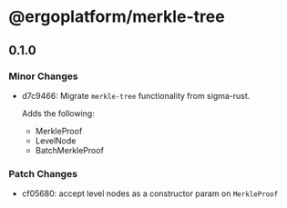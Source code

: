 # @ergoplatform/merkle-tree

## 0.1.0

### Minor Changes

- d7c9466: Migrate `merkle-tree` functionality from sigma-rust.

  Adds the following:

  - MerkleProof
  - LevelNode
  - BatchMerkleProof

### Patch Changes

- cf05680: accept level nodes as a constructor param on `MerkleProof`
